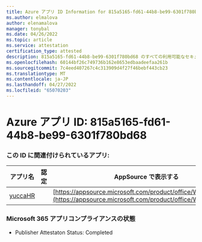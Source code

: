 ```yaml
---
title: Azure アプリ ID Information for 815a5165-fd61-44b8-be99-6301f780bd68
ms.author: elmalova
author: elenamalova
manager: tonybal
ms.date: 04/26/2022
ms.topic: article
ms.service: attestation
certification_type: attested
description: 815a5165-fd61-44b8-be99-6301f780bd68 のすべての利用可能なセキュリティとコンプライアンス情報。
ms.openlocfilehash: 60144bf26c749736b162e8653edbaadeefaa261b
ms.sourcegitcommit: 7c4eed407267c4c313909d4f27f46bebf443cb23
ms.translationtype: MT
ms.contentlocale: ja-JP
ms.lasthandoff: 04/27/2022
ms.locfileid: "65070203"
---
```

# <a name="azure-app-id-815a5165-fd61-44b8-be99-6301f780bd68"></a>Azure アプリ ID: 815a5165-fd61-44b8-be99-6301f780bd68


### <a name="apps-associated-with-this-id"></a>この ID に関連付けられているアプリ:
| **アプリ名** | **認定** | **AppSource で表示する** |
|--------------|---------------|-----------------------|
| [yuccaHR](../forward/WA200003242.md) |  | [https://appsource.microsoft.com/product/office/WA200003242](https://appsource.microsoft.com/product/office/WA200003242) |

### <a name="microsoft-365-app-compliance-status"></a>Microsoft 365 アプリコンプライアンスの状態
- Publisher Attestaton Status: Completed
